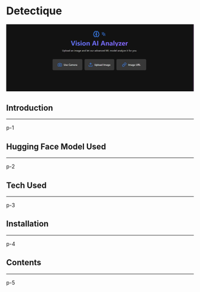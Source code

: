 # Detectique
![Alt text](first_site.png)

## Introduction 

****

p-1

## Hugging Face Model Used

****

p-2

## Tech Used

****

p-3

## Installation

****

p-4

## Contents

****

p-5
